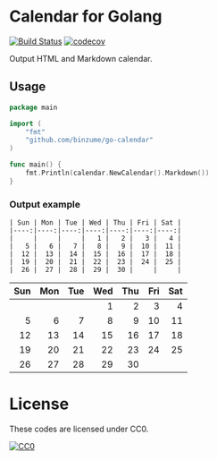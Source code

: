 # Calendar for Golang

[![Build Status](https://travis-ci.org/binzume/go-calendar.svg)](https://travis-ci.org/binzume/go-calendar)
[![codecov](https://codecov.io/gh/binzume/go-calendar/branch/master/graph/badge.svg)](https://codecov.io/gh/binzume/go-calendar)

Output HTML and Markdown calendar.

## Usage

```go
package main

import (
	"fmt"
	"github.com/binzume/go-calendar"
)

func main() {
	fmt.Println(calendar.NewCalendar().Markdown())
}
```

### Output example

```
| Sun | Mon | Tue | Wed | Thu | Fri | Sat |
|----:|----:|----:|----:|----:|----:|----:|
|     |     |     |   1 |   2 |   3 |   4 |
|   5 |   6 |   7 |   8 |   9 |  10 |  11 |
|  12 |  13 |  14 |  15 |  16 |  17 |  18 |
|  19 |  20 |  21 |  22 |  23 |  24 |  25 |
|  26 |  27 |  28 |  29 |  30 |     |     |
```

| Sun | Mon | Tue | Wed | Thu | Fri | Sat |
|----:|----:|----:|----:|----:|----:|----:|
|     |     |     |   1 |   2 |   3 |   4 |
|   5 |   6 |   7 |   8 |   9 |  10 |  11 |
|  12 |  13 |  14 |  15 |  16 |  17 |  18 |
|  19 |  20 |  21 |  22 |  23 |  24 |  25 |
|  26 |  27 |  28 |  29 |  30 |     |     |

# License

These codes are licensed under CC0.

[![CC0](http://i.creativecommons.org/p/zero/1.0/88x31.png "CC0")](http://creativecommons.org/publicdomain/zero/1.0/deed.ja)
